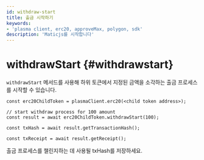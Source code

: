 ```yaml
---
id: withdraw-start
title: 출금 시작하기
keywords:
- 'plasma client, erc20, approveMax, polygon, sdk'
description: 'Maticjs를 시작합니다'
---
```


# withdrawStart {#withdrawstart}

`withdrawStart` 메서드를 사용해 하위 토큰에서 지정된 금액을 소각하는 출금 프로세스를 시작할 수 있습니다.

```
const erc20ChildToken = plasmaClient.erc20(<child token address>);

// start withdraw process for 100 amount
const result = await erc20ChildToken.withdrawStart(100);

const txHash = await result.getTransactionHash();

const txReceipt = await result.getReceipt();

```

출금 프로세스를 챌린지하는 데 사용될 txHash를 저장하세요.
